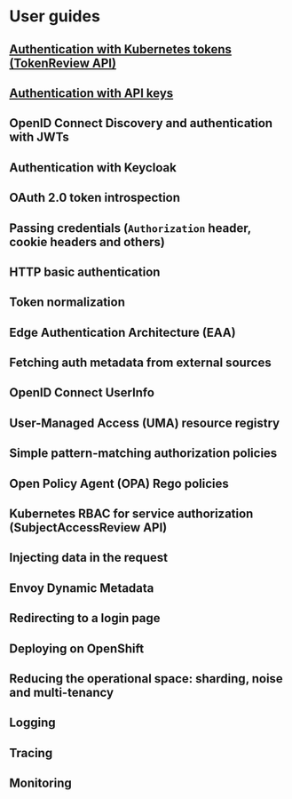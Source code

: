 # User guides

## [Authentication with Kubernetes tokens (TokenReview API)](./user-guides/kubernetes-tokenreview.md)
## [Authentication with API keys](./user-guides/api-key-authentication.md)
## OpenID Connect Discovery and authentication with JWTs
## Authentication with Keycloak
## OAuth 2.0 token introspection
## Passing credentials (`Authorization` header, cookie headers and others)
## HTTP basic authentication
## Token normalization
## Edge Authentication Architecture (EAA)
## Fetching auth metadata from external sources
## OpenID Connect UserInfo
## User-Managed Access (UMA) resource registry
## Simple pattern-matching authorization policies
## Open Policy Agent (OPA) Rego policies
## Kubernetes RBAC for service authorization (SubjectAccessReview API)
## Injecting data in the request
## Envoy Dynamic Metadata
## Redirecting to a login page
## Deploying on OpenShift
## Reducing the operational space: sharding, noise and multi-tenancy
## Logging
## Tracing
## Monitoring
